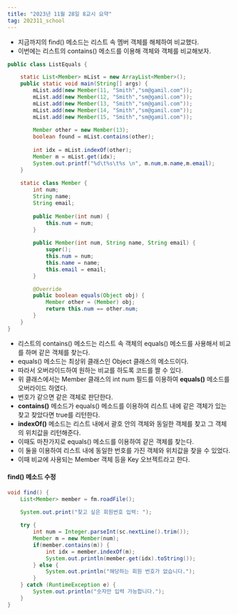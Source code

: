 ```yaml
---
title: "2023년 11월 28일 8교시 요약"
tag: 202311_school
---
```


- 지금까지의 find() 메소드는 리스트 속 멤버 객체를 해체하여 비교했다.
- 이번에는 리스트의 contains() 메소드를 이용해 객체와 객체를 비교해보자.

```java
public class ListEquals {

	static List<Member> mList = new ArrayList<Member>();
	public static void main(String[] args) {
		mList.add(new Member(11, "Smith","sm@gamil.com"));
		mList.add(new Member(12, "Smith","sm@gamil.com"));
		mList.add(new Member(13, "Smith","sm@gamil.com"));
		mList.add(new Member(14, "Smith","sm@gamil.com"));
		mList.add(new Member(15, "Smith","sm@gamil.com"));
		
		Member other = new Member(13);
		boolean found = mList.contains(other);
		
		int idx = mList.indexOf(other);
		Member m = mList.get(idx);
		System.out.printf("%d\t%s\t%s \n", m.num,m.name,m.email);
	}
	
	static class Member {
		int num;
		String name;
		String email;
		
		public Member(int num) {
			this.num = num;
		}
		
		public Member(int num, String name, String email) {
			super();
			this.num = num;
			this.name = name;
			this.email = email;
		}

		@Override
		public boolean equals(Object obj) {
			Member other = (Member) obj;
			return this.num == other.num;
		}
	}
}
```
- 리스트의 contains() 메소드는 리스트 속 객체의 equals() 메소드를 사용해서 비교를 하며 같은 객체를 찾는다.
- equals() 메소드는 최상위 클래스인 Object 클래스의 메소드이다.
- 따라서 오버라이드하여 원하는 비교를 하도록 코드를 짤 수 있다. 
- 위 클래스에서는 Member 클래스의 int num 필드를 이용하여 **equals()** 메소드를 오버라이드 하였다.
- 번호가 같으면 같은 객체로 판단한다.
- **contains()** 메소드가 equals() 메소드를 이용하여 리스트 내에 같은 객체가 있는 찾고 찾았다면 true를 리턴한다.
- **indexOf()** 메소드는 리스트 내에서 괄호 안의 객체와 동일한 객체를 찾고 그 객체의 위치값을 리턴해준다.
- 이때도 마찬가지로 equals() 메소드를 이용하여 같은 객체를 찾는다.
- 이 둘을 이용하여 리스트 내에 동일한 번호를 가진 객체와 위치값을 찾을 수 있었다.
- 이때 비교에 사용되는 Member 객체 등을 Key 오브젝트라고 한다.



#### find() 메소드 수정

```java
void find() {
    List<Member> member = fm.roadFile();
    
    System.out.print("찾고 싶은 회원번호 입력: ");

    try {
        int num = Integer.parseInt(sc.nextLine().trim());
        Member m = new Member(num);
        if(member.contains(m)) {
            int idx = member.indexOf(m);
            System.out.println(member.get(idx).toString());
        } else {
            System.out.println("해당하는 회원 번호가 없습니다.");
        }
    } catch (RuntimeException e) {
        System.out.println("숫자만 입력 가능합니다.");
    }
}
```